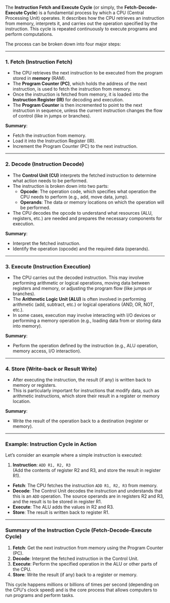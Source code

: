 The **Instruction Fetch and Execute Cycle** (or simply, the **Fetch-Decode-Execute Cycle**) is a fundamental process by which a CPU (Central Processing Unit) operates. It describes how the CPU retrieves an instruction from memory, interprets it, and carries out the operation specified by the instruction. This cycle is repeated continuously to execute programs and perform computations.

The process can be broken down into four major steps:

---

### **1. Fetch (Instruction Fetch)**

- The CPU retrieves the next instruction to be executed from the program stored in **memory** (RAM).
- The **Program Counter (PC)**, which holds the address of the next instruction, is used to fetch the instruction from memory.
- Once the instruction is fetched from memory, it is loaded into the **Instruction Register (IR)** for decoding and execution.
- The **Program Counter** is then incremented to point to the next instruction in sequence, unless the current instruction changes the flow of control (like in jumps or branches).

**Summary**:
- Fetch the instruction from memory.
- Load it into the Instruction Register (IR).
- Increment the Program Counter (PC) to the next instruction.

---

### **2. Decode (Instruction Decode)**

- The **Control Unit (CU)** interprets the fetched instruction to determine what action needs to be performed.
- The instruction is broken down into two parts:
  - **Opcode**: The operation code, which specifies what operation the CPU needs to perform (e.g., add, move data, jump).
  - **Operands**: The data or memory locations on which the operation will be performed.
- The CPU decodes the opcode to understand what resources (ALU, registers, etc.) are needed and prepares the necessary components for execution.
  
**Summary**:
- Interpret the fetched instruction.
- Identify the operation (opcode) and the required data (operands).

---

### **3. Execute (Instruction Execution)**

- The CPU carries out the decoded instruction. This may involve performing arithmetic or logical operations, moving data between registers and memory, or adjusting the program flow (like jumps or branches).
- The **Arithmetic Logic Unit (ALU)** is often involved in performing arithmetic (add, subtract, etc.) or logical operations (AND, OR, NOT, etc.).
- In some cases, execution may involve interacting with I/O devices or performing a memory operation (e.g., loading data from or storing data into memory).

**Summary**:
- Perform the operation defined by the instruction (e.g., ALU operation, memory access, I/O interaction).

---

### **4. Store (Write-back or Result Write)**

- After executing the instruction, the result (if any) is written back to memory or registers.
- This is particularly important for instructions that modify data, such as arithmetic instructions, which store their result in a register or memory location.

**Summary**:
- Write the result of the operation back to a destination (register or memory).

---

### **Example: Instruction Cycle in Action**

Let’s consider an example where a simple instruction is executed:
1. **Instruction**: `ADD R1, R2, R3`  
   (Add the contents of register R2 and R3, and store the result in register R1).

- **Fetch**: The CPU fetches the instruction `ADD R1, R2, R3` from memory.
- **Decode**: The Control Unit decodes the instruction and understands that this is an `ADD` operation. The source operands are in registers R2 and R3, and the result is to be stored in register R1.
- **Execute**: The ALU adds the values in R2 and R3.
- **Store**: The result is written back to register R1.

---

### **Summary of the Instruction Cycle (Fetch-Decode-Execute Cycle)**

1. **Fetch**: Get the next instruction from memory using the Program Counter (PC).
2. **Decode**: Interpret the fetched instruction in the Control Unit.
3. **Execute**: Perform the specified operation in the ALU or other parts of the CPU.
4. **Store**: Write the result (if any) back to a register or memory.

This cycle happens millions or billions of times per second (depending on the CPU's clock speed) and is the core process that allows computers to run programs and perform tasks.
